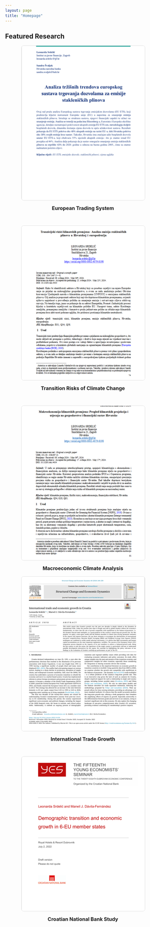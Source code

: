 ```yaml
---
layout: page
title: "Homepage"
---
```


## **Featured Research**

<div style="display: flex; justify-content: center; flex-wrap: wrap; gap: 30px;">
  <div style="flex: 1 1 400px; text-align: center; max-width: 400px;">
    <a href="https://hrcak.srce.hr/file/465846" target="_blank">
      <img src="assets/eu_ets.png" alt="Research 1" style="width: 100%; height: 500px; object-fit: cover; border: 1px solid #ddd; border-radius: 8px;">
    </a>
    <p style="margin-top: 12px; font-size: 16px; font-weight: bold;">European Trading System</p>
  </div>

  <div style="flex: 1 1 400px; text-align: center; max-width: 400px;">
    <a href="https://morepress.unizd.hr/journals/index.php/oeconomicajadertina/article/view/4433" target="_blank">
      <img src="assets/tranz.png" alt="Research 2" style="width: 100%; height: 500px; object-fit: cover; border: 1px solid #ddd; border-radius: 8px;">
    </a>
    <p style="margin-top: 12px; font-size: 16px; font-weight: bold;">Transition Risks of Climate Change</p>
  </div>

  <div style="flex: 1 1 400px; text-align: center; max-width: 400px;">
    <a href="https://morepress.unizd.hr/journals/index.php/oeconomicajadertina/article/view/4434" target="_blank">
      <img src="assets/makro.png" alt="Research 3" style="width: 100%; height: 500px; object-fit: cover; border: 1px solid #ddd; border-radius: 8px;">
    </a>
    <p style="margin-top: 12px; font-size: 16px; font-weight: bold;">Macroeconomic Climate Analysis</p>
  </div>
</div>

<div style="display: flex; justify-content: center; flex-wrap: wrap; gap: 30px;">
  <div style="flex: 1 1 400px; text-align: center; max-width: 400px;">
    <a href="https://pdf.sciencedirectassets.com/..." target="_blank">
      <img src="assets/sced.png" alt="Research 4" style="width: 100%; height: 500px; object-fit: cover; border: 1px solid #ddd; border-radius: 8px;">
    </a>
    <p style="margin-top: 12px; font-size: 16px; font-weight: bold;">International Trade Growth</p>
  </div>

  <div style="flex: 1 1 400px; text-align: center; max-width: 400px;">
    <a href="https://www.hnb.hr/documents/20182/4135487/srdelic-davila-fernandez.pdf" target="_blank">
      <img src="assets/demo.png" alt="Research 5" style="width: 100%; height: 500px; object-fit: cover; border: 1px solid #ddd; border-radius: 8px;">
    </a>
    <p style="margin-top: 12px; font-size: 16px; font-weight: bold;">Croatian National Bank Study</p>
  </div>
</div>

